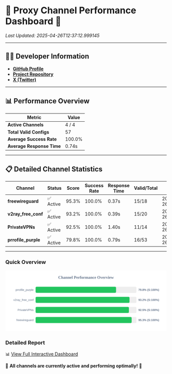 # 🌟 Proxy Channel Performance Dashboard 🌟

_Last Updated: 2025-04-26T12:37:12.999145_

---

## 👩‍💻 Developer Information

- **[GitHub Profile](https://github.com/4n0nymou3)**  
- **[Project Repository](https://github.com/4n0nymou3/multi-proxy-config-fetcher)**  
- **[X (Twitter)](https://x.com/4n0nymou3)**  

---

## 📊 Performance Overview

| Metric                | Value       |
|-----------------------|-------------|
| **Active Channels**   | 4 / 4       |
| **Total Valid Configs** | 57          |
| **Average Success Rate** | 100.0%      |
| **Average Response Time** | 0.74s       |

---

## 📋 Detailed Channel Statistics

| Channel          | Status     | Score  | Success Rate | Response Time | Valid/Total | Last Success               |
|------------------|------------|--------|--------------|---------------|-------------|----------------------------|
| **freewireguard**  | ✅ Active  | 95.3%  | 100.0% | 0.37s         | 15/18       | 2025-04-26T12:37:12.997464 |
| **v2ray_free_conf**  | ✅ Active  | 93.2%  | 100.0% | 0.39s         | 15/20       | 2025-04-26T12:37:11.164875 |
| **PrivateVPNs**  | ✅ Active  | 92.5%  | 100.0% | 1.40s         | 11/14       | 2025-04-26T12:37:12.600360 |
| **prrofile_purple**  | ✅ Active  | 79.8%  | 100.0% | 0.79s         | 16/53       | 2025-04-26T12:37:10.689367 |

---

### Quick Overview
<div align="center">
  <a href="https://raw.githubusercontent.com/nullluser/NullRepo/refs/heads/main/assets/channel_stats_chart.svg">
    <img src="https://raw.githubusercontent.com/nullluser/NullRepo/refs/heads/main/assets/channel_stats_chart.svg" alt="Source Performance Statistics" width="800">
  </a>
</div>

### Detailed Report
📊 [View Full Interactive Dashboard](https://htmlpreview.github.io/?https://github.com/nullluser/NullRepo/blob/main/assets/performance_report.html)

🎉 **All channels are currently active and performing optimally!** 🎉
